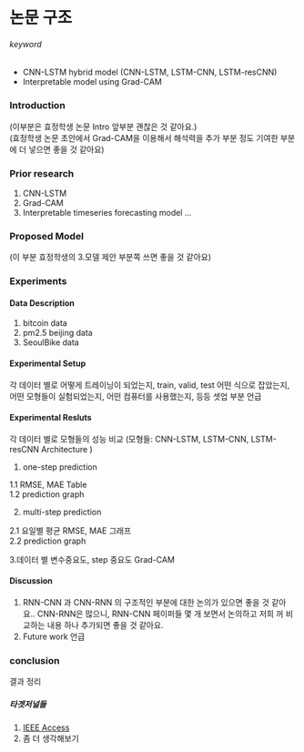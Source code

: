 # 논문 구조



###### keyword 

- CNN-LSTM hybrid model (CNN-LSTM, LSTM-CNN, LSTM-resCNN)  
- Interpretable model using Grad-CAM





### Introduction 

(이부분은 효정학생 논문 Intro 앞부분 괜찮은 것 같아요.)  
(효정학생 논문 초안에서 Grad-CAM을 이용해서 해석력을 추가 부분 정도 기여한 부분에 더 넣으면 좋을 것 같아요)

### Prior research 
1. CNN-LSTM  
2. Grad-CAM  
3. Interpretable timeseries forecasting model ...  

### Proposed Model

(이 부분 효정학생의 3.모델 제안 부분쪽 쓰면 좋을 것 같아요)

### Experiments

#### Data Description

1. bitcoin data  
2. pm2.5 beijing data  
3. SeoulBike data  

#### Experimental Setup 

각 데이터 별로 어떻게 트레이닝이 되었는지, train, valid, test 어떤 식으로 잡았는지, 어떤 모형들이 실험되었는지, 어떤 컴퓨터를 사용했는지, 등등 셋업 부분 언급

#### Experimental Resluts

각 데이터 별로 모형들의 성능 비교 (모형들: CNN-LSTM, LSTM-CNN, LSTM-resCNN Architecture )

1. one-step prediction  

  1.1 RMSE, MAE Table  
  1.2 prediction graph  

2. multi-step prediction  

  2.1 요일별 평균 RMSE, MAE 그래프   
  2.2 prediction graph  

3.데이터 별 변수중요도, step 중요도 Grad-CAM  

#### Discussion
1. RNN-CNN 과 CNN-RNN 의 구조적인 부분에 대한 논의가 있으면 좋을 것 같아요.. CNN-RNN은 많으니, RNN-CNN 페이퍼들 몇 개 보면서 논의하고 저희 꺼 비교하는 내용 하나 추가되면 좋을 것 같아요.   
2. Future work 언급   

### conclusion
결과 정리



##### 타겟저널들
1. [IEEE Access](https://ieeeaccess.ieee.org/) 
2. 좀 더 생각해보기



